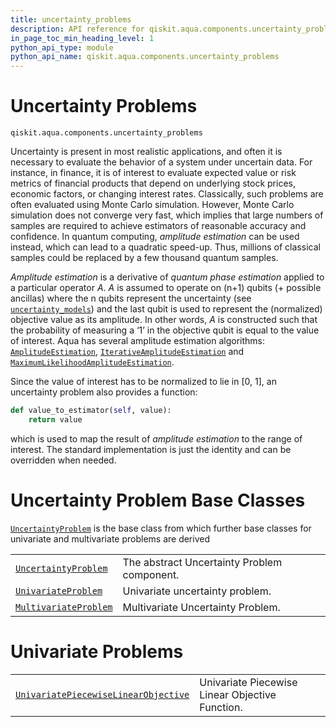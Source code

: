 ```yaml
---
title: uncertainty_problems
description: API reference for qiskit.aqua.components.uncertainty_problems
in_page_toc_min_heading_level: 1
python_api_type: module
python_api_name: qiskit.aqua.components.uncertainty_problems
---
```


<span id="module-qiskit.aqua.components.uncertainty_problems" />

<span id="qiskit-aqua-components-uncertainty-problems" />

<span id="uncertainty-problems-qiskit-aqua-components-uncertainty-problems" />

# Uncertainty Problems

<span id="module-qiskit.aqua.components.uncertainty_problems" />

`qiskit.aqua.components.uncertainty_problems`

Uncertainty is present in most realistic applications, and often it is necessary to evaluate the behavior of a system under uncertain data. For instance, in finance, it is of interest to evaluate expected value or risk metrics of financial products that depend on underlying stock prices, economic factors, or changing interest rates. Classically, such problems are often evaluated using Monte Carlo simulation. However, Monte Carlo simulation does not converge very fast, which implies that large numbers of samples are required to achieve estimators of reasonable accuracy and confidence. In quantum computing, *amplitude estimation* can be used instead, which can lead to a quadratic speed-up. Thus, millions of classical samples could be replaced by a few thousand quantum samples.

*Amplitude estimation* is a derivative of *quantum phase estimation* applied to a particular operator $A$. $A$ is assumed to operate on (n+1) qubits (+ possible ancillas) where the n qubits represent the uncertainty (see [`uncertainty_models`](qiskit.aqua.components.uncertainty_models#module-qiskit.aqua.components.uncertainty_models "qiskit.aqua.components.uncertainty_models")) and the last qubit is used to represent the (normalized) objective value as its amplitude. In other words, $A$ is constructed such that the probability of measuring a ‘1’ in the objective qubit is equal to the value of interest. Aqua has several amplitude estimation algorithms: [`AmplitudeEstimation`](qiskit.aqua.algorithms.AmplitudeEstimation "qiskit.aqua.algorithms.AmplitudeEstimation"), [`IterativeAmplitudeEstimation`](qiskit.aqua.algorithms.IterativeAmplitudeEstimation "qiskit.aqua.algorithms.IterativeAmplitudeEstimation") and [`MaximumLikelihoodAmplitudeEstimation`](qiskit.aqua.algorithms.MaximumLikelihoodAmplitudeEstimation "qiskit.aqua.algorithms.MaximumLikelihoodAmplitudeEstimation").

Since the value of interest has to be normalized to lie in \[0, 1], an uncertainty problem also provides a function:

```python
def value_to_estimator(self, value):
    return value
```

which is used to map the result of *amplitude estimation* to the range of interest. The standard implementation is just the identity and can be overridden when needed.

# Uncertainty Problem Base Classes

[`UncertaintyProblem`](qiskit.aqua.components.uncertainty_problems.UncertaintyProblem "qiskit.aqua.components.uncertainty_problems.UncertaintyProblem") is the base class from which further base classes for univariate and multivariate problems are derived

|                                                                                                                                                            |                                             |
| ---------------------------------------------------------------------------------------------------------------------------------------------------------- | ------------------------------------------- |
| [`UncertaintyProblem`](qiskit.aqua.components.uncertainty_problems.UncertaintyProblem "qiskit.aqua.components.uncertainty_problems.UncertaintyProblem")    | The abstract Uncertainty Problem component. |
| [`UnivariateProblem`](qiskit.aqua.components.uncertainty_problems.UnivariateProblem "qiskit.aqua.components.uncertainty_problems.UnivariateProblem")       | Univariate uncertainty problem.             |
| [`MultivariateProblem`](qiskit.aqua.components.uncertainty_problems.MultivariateProblem "qiskit.aqua.components.uncertainty_problems.MultivariateProblem") | Multivariate Uncertainty Problem.           |

# Univariate Problems

|                                                                                                                                                                                                         |                                                 |
| ------------------------------------------------------------------------------------------------------------------------------------------------------------------------------------------------------- | ----------------------------------------------- |
| [`UnivariatePiecewiseLinearObjective`](qiskit.aqua.components.uncertainty_problems.UnivariatePiecewiseLinearObjective "qiskit.aqua.components.uncertainty_problems.UnivariatePiecewiseLinearObjective") | Univariate Piecewise Linear Objective Function. |


